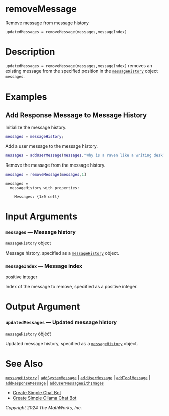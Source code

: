 
# removeMessage

Remove message from message history


`updatedMessages = removeMessage(messages,messageIndex)`

# Description

`updatedMessages = removeMessage(messages,messageIndex)` removes an existing message from the specified position in the [`messageHistory`](messageHistory.md) object `messages`.

# Examples
## Add Response Message to Message History

Initialize the message history.

```matlab
messages = messageHistory;
```

Add a user message to the message history.

```matlab
messages = addUserMessage(messages,"Why is a raven like a writing desk?");
```

Remove the message from the message history.

```matlab
messages = removeMessage(messages,1)
```

```matlabTextOutput
messages = 
  messageHistory with properties:

    Messages: {1x0 cell}

```
# Input Arguments
### `messages` — Message history

`messageHistory` object


Message history, specified as a [`messageHistory`](messageHistory.md) object.

### `messageIndex` — Message index

positive integer


Index of the message to remove, specified as a positive integer.

# Output Argument
### `updatedMessages` — Updated message history

`messageHistory` object


Updated message history, specified as a [`messageHistory`](messageHistory.md) object. 

# See Also

[`messageHistory`](messageHistory.md) | [`addSystemMessage`](addSystemMessage.md) | [`addUserMessage`](addUserMessage.md) | [`addToolMessage`](addToolMessage.md) | [`addResponseMessage`](addResponseMessage.md) | [`addUserMessageWithImages`](addUserMessageWithImages.md)

-  [Create Simple Chat Bot](../../examples/CreateSimpleChatBot.md) 
-  [Create Simple Ollama Chat Bot](../../examples/CreateSimpleOllamaChatBot.md) 

*Copyright 2024 The MathWorks, Inc.*

